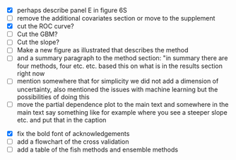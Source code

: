 - [x] perhaps describe panel E in figure 6S
- [ ] remove the additional covariates section or move to the supplement
- [x] cut the ROC curve?
- [ ] Cut the GBM?
- [ ] Cut the slope?
- [ ] Make a new figure as illustrated that describes the method
- [ ] and a summary paragraph to the method section: "in summary there are
  four methods, four etc. etc. based this on what is in the results section
  right now
- [ ] mention somewhere that for simplicity we did not add a dimension of
  uncertainty, also mentioned the issues with machine learning but the
  possibilities of doing this
- [ ] move the partial dependence plot to the main text and somewhere in the
  main text say something like for example where you see a steeper slope etc.
  and put that in the caption
* [x] fix the bold font of acknowledgements
* [ ] add a flowchart of the cross validation
* [ ] add a table of the fish methods and ensemble methods
